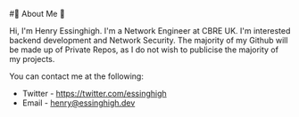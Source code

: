 #🌠 About Me 🌠

Hi, I'm Henry Essinghigh. I'm a Network Engineer at CBRE UK. I'm interested backend development and Network Security. The majority of my Github will be made up of Private Repos, as I do not wish to publicise the majority of my projects.

You can contact me at the following:

- Twitter - https://twitter.com/essinghigh
- Email - henry@essinghigh.dev


